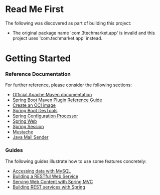 # Read Me First
The following was discovered as part of building this project:

* The original package name 'com.3techmarket.app' is invalid and this project uses 'com.techmarket.app' instead.

# Getting Started

### Reference Documentation
For further reference, please consider the following sections:

* [Official Apache Maven documentation](https://maven.apache.org/guides/index.html)
* [Spring Boot Maven Plugin Reference Guide](https://docs.spring.io/spring-boot/docs/3.0.2/maven-plugin/reference/html/)
* [Create an OCI image](https://docs.spring.io/spring-boot/docs/3.0.2/maven-plugin/reference/html/#build-image)
* [Spring Boot DevTools](https://docs.spring.io/spring-boot/docs/3.0.2/reference/htmlsingle/#using.devtools)
* [Spring Configuration Processor](https://docs.spring.io/spring-boot/docs/3.0.2/reference/htmlsingle/#appendix.configuration-metadata.annotation-processor)
* [Spring Web](https://docs.spring.io/spring-boot/docs/3.0.2/reference/htmlsingle/#web)
* [Spring Session](https://docs.spring.io/spring-session/reference/)
* [Mustache](https://docs.spring.io/spring-boot/docs/3.0.2/reference/htmlsingle/#web.servlet.spring-mvc.template-engines)
* [Java Mail Sender](https://docs.spring.io/spring-boot/docs/3.0.2/reference/htmlsingle/#io.email)

### Guides
The following guides illustrate how to use some features concretely:

* [Accessing data with MySQL](https://spring.io/guides/gs/accessing-data-mysql/)
* [Building a RESTful Web Service](https://spring.io/guides/gs/rest-service/)
* [Serving Web Content with Spring MVC](https://spring.io/guides/gs/serving-web-content/)
* [Building REST services with Spring](https://spring.io/guides/tutorials/rest/)

